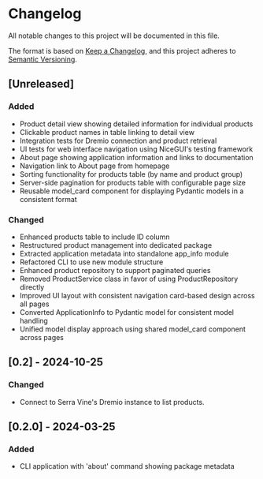 # Changelog

All notable changes to this project will be documented in this file.

The format is based on [Keep a Changelog](https://keepachangelog.com/en/1.0.0/),
and this project adheres to [Semantic Versioning](https://semver.org/spec/v2.0.0.html).

## [Unreleased]

### Added

- Product detail view showing detailed information for individual products
- Clickable product names in table linking to detail view
- Integration tests for Dremio connection and product retrieval
- UI tests for web interface navigation using NiceGUI's testing framework
- About page showing application information and links to documentation
- Navigation link to About page from homepage
- Sorting functionality for products table (by name and product group)
- Server-side pagination for products table with configurable page size
- Reusable model_card component for displaying Pydantic models in a consistent format

### Changed

- Enhanced products table to include ID column
- Restructured product management into dedicated package
- Extracted application metadata into standalone app_info module
- Refactored CLI to use new module structure
- Enhanced product repository to support paginated queries
- Removed ProductService class in favor of using ProductRepository directly
- Improved UI layout with consistent navigation card-based design across all pages
- Converted ApplicationInfo to Pydantic model for consistent model handling
- Unified model display approach using shared model_card component across pages

## [0.2] - 2024-10-25

### Changed

- Connect to Serra Vine's Dremio instance to list products.

## [0.2.0] - 2024-03-25

### Added

- CLI application with 'about' command showing package metadata
